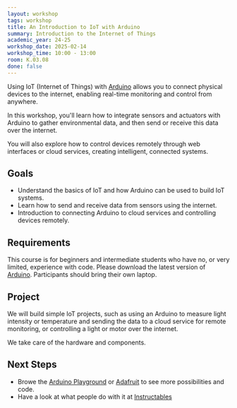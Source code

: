 ```yaml
---
layout: workshop
tags: workshop
title: An Introduction to IoT with Arduino
summary: Introduction to the Internet of Things
academic_year: 24-25
workshop_date: 2025-02-14
workshop_time: 10:00 - 13:00
room: K.03.08
done: false
---
```


Using IoT (Internet of Things) with [Arduino](https://www.arduino.cc/) allows you to connect physical devices to the internet, enabling real-time monitoring and control from anywhere. 

In this workshop, you'll learn how to integrate sensors and actuators with Arduino to gather environmental data, and then send or receive this data over the internet. 

You will also explore how to control devices remotely through web interfaces or cloud services, creating intelligent, connected systems.

## Goals

- Understand the basics of IoT and how Arduino can be used to build IoT systems.
- Learn how to send and receive data from sensors using the internet.
- Introduction to connecting Arduino to cloud services and controlling devices remotely.

## Requirements

This course is for beginners and intermediate students who have no, or very limited, experience with code. Please download the latest version of [Arduino](https://www.arduino.cc/). Participants should bring their own laptop.

## Project

We will build simple IoT projects, such as using an Arduino to measure light intensity or temperature and sending the data to a cloud service for remote monitoring, or controlling a light or motor over the internet.

We take care of the hardware and components.

## Next Steps

- Browe the [Arduino Playground](https://playground.arduino.cc/) or [Adafruit](https://learn.adafruit.com/)  to see more possibilities and code.
- Have a look at what people do with it at [Instructables](https://www.instructables.com/search/?q=iot&projects=all)

